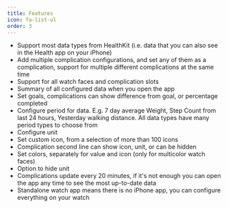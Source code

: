 ```yaml
---
title: Features
icon: fa-list-ul
order: 3
---
```


- Support most data types from HealthKit (i.e. data that you can also see in the Health app on your iPhone)
- Add multiple complication configurations, and set any of them as a complication, support for multiple different complications at the same time
- Support for all watch faces and complication slots
- Summary of all configured data when you open the app
- Set goals, complications can show difference from goal, or percentage completed
- Configure period for data. E.g. 7 day average Weight, Step Count from last 24 hours, Yesterday walking distance. All data types have many period types to choose from
- Configure unit
- Set custom icon, from a selection of more than 100 icons
- Complication second line can show icon, unit, or can be hidden
- Set colors, separately for value and icon (only for multicolor watch faces)
- Option to hide unit
- Complications update every 20 minutes, if it's not enough you can open the app any time to see the most up-to-date data
- Standalone watch app means there is no iPhone app, you can configure everything on your watch